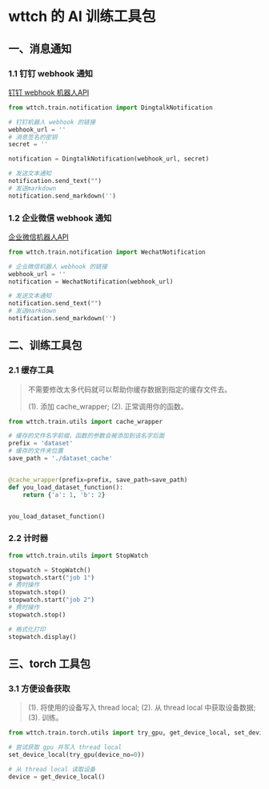# wttch 的 AI 训练工具包

## 一、消息通知

### 1.1 钉钉 webhook 通知

[钉钉 webhook 机器人API](https://open.dingtalk.com/document/orgapp/robot-message-types-and-data-format#title-z74-8to-i7e)

```python
from wttch.train.notification import DingtalkNotification

# 钉钉机器人 webhook 的链接
webhook_url = ''
# 消息签名的密钥
secret = ''

notification = DingtalkNotification(webhook_url, secret)

# 发送文本通知
notification.send_text("")
# 发送markdown
notification.send_markdown('')
```

### 1.2 企业微信 webhook 通知

[企业微信机器人API](https://developer.work.weixin.qq.com/document/path/91770)

```python
from wttch.train.notification import WechatNotification

# 企业微信机器人 webhook 的链接
webhook_url = ''
notification = WechatNotification(webhook_url)

# 发送文本通知
notification.send_text("")
# 发送markdown
notification.send_markdown('')
```

## 二、训练工具包

### 2.1 缓存工具

> 不需要修改太多代码就可以帮助你缓存数据到指定的缓存文件去。
>
> (1). 添加 cache_wrapper;
> (2). 正常调用你的函数。

```python
from wttch.train.utils import cache_wrapper

# 缓存的文件名字前缀，函数的参数会被添加到该名字后面
prefix = 'dataset'
# 缓存的文件夹位置
save_path = './dataset_cache'


@cache_wrapper(prefix=prefix, save_path=save_path)
def you_load_dataset_function():
    return {'a': 1, 'b': 2}


you_load_dataset_function()
```

### 2.2 计时器

```python
from wttch.train.utils import StopWatch

stopwatch = StopWatch()
stopwatch.start("job 1")
# 费时操作
stopwatch.stop()
stopwatch.start("job 2")
# 费时操作
stopwatch.stop()

# 格式化打印
stopwatch.display()
```

## 三、torch 工具包

### 3.1 方便设备获取

> (1). 将使用的设备写入 thread local;
> (2). 从 thread local 中获取设备数据;
> (3). 训练。

```python
from wttch.train.torch.utils import try_gpu, get_device_local, set_device_local

# 尝试获取 gpu 并写入 thread local
set_device_local(try_gpu(device_no=0))

# 从 thread local 读取设备
device = get_device_local()

```